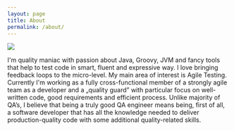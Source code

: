 ```yaml
---
layout: page
title: About
permalink: /about/
---
```


![](http://i.imgur.com/81H0zyo.jpg)

I'm quality maniac with passion about Java, Groovy, JVM and fancy tools that
help to test code in smart, fluent and expressive way. I love bringing feedback
loops to the micro-level. My main area of interest is Agile Testing. Currently
I'm working as a fully cross-functional member of a strongly agile team as a
developer and a „quality guard” with particular focus on well-written code, good
requirements and efficient process. Unlike majority of QA’s, I believe that
being a truly good QA engineer means being, first of all, a software developer
that has all the knowledge needed to deliver production-quality code with some
additional quality-related skills.
